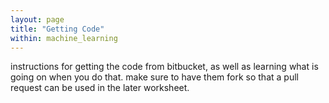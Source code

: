 ```yaml
---
layout: page
title: "Getting Code"
within: machine_learning
---
```


instructions for getting the code from bitbucket, as well as learning what is going on when you do that.  make sure to have them fork so that a pull request can be used in the later worksheet.